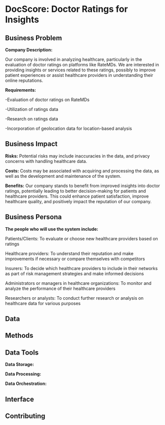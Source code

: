 # DocScore: Doctor Ratings for Insights

## Business Problem

**Company Description:**

Our company is involved in analyzing healthcare, particularly in the evaluation of doctor ratings on platforms like RateMDs. We are interested in providing insights or services related to these ratings, possibly to improve patient experiences or assist healthcare providers in understanding their online reputations.

**Requirements:**

-Evaluation of doctor ratings on RateMDs

-Utilization of ratings data 

-Research on ratings data 

-Incorporation of geolocation data for location-based analysis


## Business Impact

**Risks:** Potential risks may include inaccuracies in the data, and privacy concerns with handling healthcare data.

**Costs:** Costs may be associated with acquiring and processing the data, as well as the development and maintenance of the system.

**Benefits:** Our company stands to benefit from improved insights into doctor ratings, potentially leading to better decision-making for patients and healthcare providers. This could enhance patient satisfaction, improve healthcare quality, and positively impact the reputation of our company.

## Business Persona

**The people who will use the system include:**


Patients/Clients: To evaluate or choose new healthcare providers based on ratings

Healthcare providers: To understand their reputation and make improvements if necessary or compare themselves with competitors

Insurers: To decide which healthcare providers to include in their networks as part of risk management strategies and make informed decisions

Administrators or managers in healthcare organizations: To monitor and analyze the performance of their healthcare providers

Researchers or analysts: To conduct further research or analysis on healthcare data for various purposes


## Data

## Methods

## Data Tools

**Data Storage:**

**Data Processing:**

**Data Orchestration:**

## Interface

## Contributing
